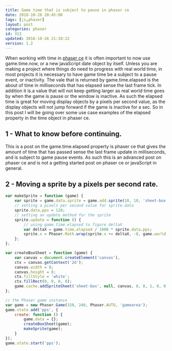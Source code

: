 ```yaml
---
title: Game time that is subject to pause in phaser ce
date: 2018-10-26 20:45:00
tags: [js,phaser]
layout: post
categories: phaser
id: 313
updated: 2018-10-26 21:18:22
version: 1.2
---
```


When working with time in [phaser ce](https://phaser.io/) it is often important to now use game.time.now, or a new javaScript date object by itself. Unless you are making a project where things do need to progress with real world time, in most projects it is necessary to have game time be a subject to a pause event, or inactivity. The vale that is returned by game.time.elapsed is the about of time in milliseconds that has elapsed sense the last frame tick. In addition it is.a value that will not keep getting larger as real world time goes by when the game is pause or the window is inactive. As such the elapsed time is great for moving display objects by a pixels per second value, as the display objects will not jump forward if the game is inactive for a sec. So in this post I will be going over some use case examples of the elapsed property in the time object in phaser ce.

<!-- more -->

## 1 - What to know before continuing.

This is a post on the game.time.elapsed property is phaser ce that gives the amount of time that has passed sense the last frame update in milliseconds, and is subject to game pause events. As such this is an advanced post on phaser ce and is not a getting started post on phaser ce or javaScript in general.

## 2 - Moving a sprite by a pixels per second rate.


```js
var makeSprite = function (game) {
    var sprite = game.data.sprite = game.add.sprite(10, 10, 'sheet-box');
    // setting a pixels per second value for sprite.data
    sprite.data.pps = 128;
    // setting an update method for the sprite
    sprite.update = function () {
        // using game.time.elapsed to figure deltaX
        var deltaX = game.time.elapsed / 1000 * sprite.data.pps;
        sprite.x = Phaser.Math.wrap(sprite.x += deltaX, -8, game.world.width + 8);
    };
};
```

```js
var createBoxSheet = function (game) {
    var canvas = document.createElement('canvas'),
    ctx = canvas.getContext('2d');
    canvas.width = 8;
    canvas.height = 8;
    ctx.fillStyle = 'white';
    ctx.fillRect(0, 0, 8, 8);
    game.cache.addSpriteSheet('sheet-box', null, canvas, 8, 8, 1, 0, 0);
};
```

```js
// the Phaser game instance
var game = new Phaser.Game(320, 240, Phaser.AUTO, 'gamearea');
game.state.add('pps', {
    create: function () {
        game.data = {};
        createBoxSheet(game);
        makeSprite(game);
    }
});
game.state.start('pps');
```